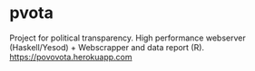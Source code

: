 # pvota
Project for political transparency. 
High performance webserver (Haskell/Yesod) + Webscrapper and data report (R).  
https://povovota.herokuapp.com
